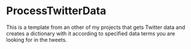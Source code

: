 # ProcessTwitterData
 This is a template from an other of my projects that gets Twitter data and creates a dictionary with it according to specified data terms you are looking for in the tweets.
